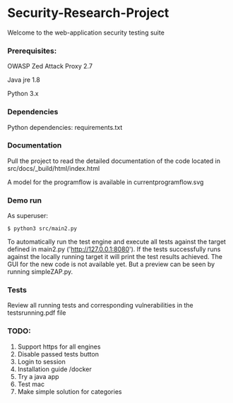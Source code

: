 # Security-Research-Project

Welcome to the web-application security testing suite

### Prerequisites:

OWASP Zed Attack Proxy 2.7

Java jre 1.8

Python 3.x

### Dependencies

Python dependencies: requirements.txt

### Documentation

Pull the project to read the detailed documentation of the code located in src/docs/_build/html/index.html

A model for the programflow is available in currentprogramflow.svg

### Demo run

As superuser:

    $ python3 src/main2.py
 
To automatically  run the test engine and execute all tests against the target defined in main2.py ('http://127.0.0.1:8080'). If the tests successfully runs against the locally running target it will print the test results achieved. The GUI for the new code is not available yet. But a preview can be seen by running simpleZAP.py.


### Tests

Review all running tests and corresponding vulnerabilities in the testsrunning.pdf file

### TODO:

1. Support https for all engines
2. Disable passed tests button
3. Login to session
4. Installation guide /docker
5. Try a java app
6. Test mac
7. Make simple solution for categories

